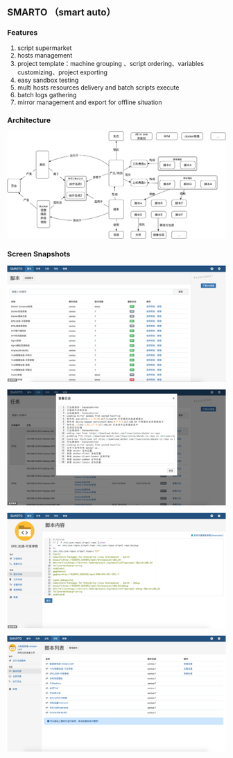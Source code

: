 ## SMARTO （smart auto）

### Features
1. script supermarket
2. hosts management
3. project template：machine grouping 、script ordering、variables customizing、project exporting
4. easy sandbox testing
5. multi hosts resources delivery and batch scripts execute
6. batch logs gathering
7. mirror management and export for offline situation

### Architecture
![purpose](./doc/purpose.png)

### Screen Snapshots
![scripts](doc/scripts.png)

![tasks](doc/tasks.png)

![scripts-edit](doc/scripts-edit.png)

![group-scripts](doc/group-scripts.png)